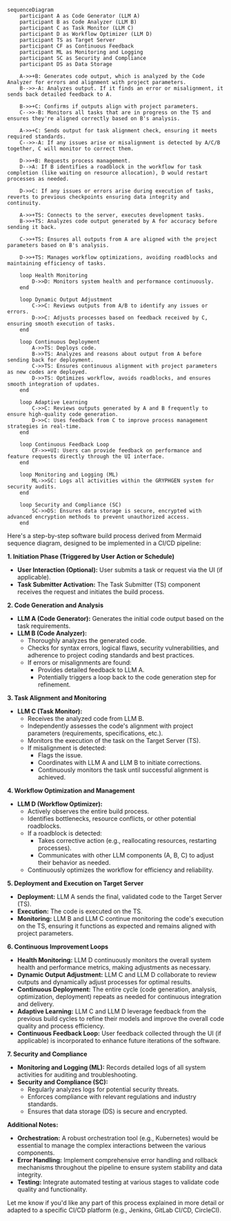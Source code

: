 ```mermaid
sequenceDiagram
    participant A as Code Generator (LLM A)
    participant B as Code Analyzer (LLM B)
    participant C as Task Monitor (LLM C)
    participant D as Workflow Optimizer (LLM D)
    participant TS as Target Server
    participant CF as Continuous Feedback
    participant ML as Monitoring and Logging
    participant SC as Security and Compliance
    participant DS as Data Storage

    A->>+B: Generates code output, which is analyzed by the Code Analyzer for errors and alignment with project parameters.
    B-->>-A: Analyzes output. If it finds an error or misalignment, it sends back detailed feedback to A.

    B->>+C: Confirms if outputs align with project parameters.
    C-->>-B: Monitors all tasks that are in progress on the TS and ensures they're aligned correctly based on B's analysis.
    
    A->>+C: Sends output for task alignment check, ensuring it meets required standards. 
    C-->>-A: If any issues arise or misalignment is detected by A/C/B together, C will monitor to correct them.

    D->>+B: Requests process management.
    D-->A: If B identifies a roadblock in the workflow for task completion (like waiting on resource allocation), D would restart processes as needed.
    
    D->>C: If any issues or errors arise during execution of tasks, reverts to previous checkpoints ensuring data integrity and continuity.  
   
    A->>+TS: Connects to the server, executes development tasks.
    B->>+TS: Analyzes code output generated by A for accuracy before sending it back.
    
    C->>+TS: Ensures all outputs from A are aligned with the project parameters based on B's analysis. 
   
    D->>+TS: Manages workflow optimizations, avoiding roadblocks and maintaining efficiency of tasks.

    loop Health Monitoring
        D->>D: Monitors system health and performance continuously.
    end

    loop Dynamic Output Adjustment
        C->>C: Reviews outputs from A/B to identify any issues or errors. 
        D->>C: Adjusts processes based on feedback received by C, ensuring smooth execution of tasks.
    end

    loop Continuous Deployment
        A->>TS: Deploys code.
        B->>TS: Analyzes and reasons about output from A before sending back for deployment.
        C->>TS: Ensures continuous alignment with project parameters as new codes are deployed. 
        D->>TS: Optimizes workflow, avoids roadblocks, and ensures smooth integration of updates.
    end

    loop Adaptive Learning
        C->>C: Reviews outputs generated by A and B frequently to ensure high-quality code generation.
        D->>C: Uses feedback from C to improve process management strategies in real-time. 
    end

    loop Continuous Feedback Loop
        CF->>+UI: Users can provide feedback on performance and feature requests directly through the UI interface.
    end
    
    loop Monitoring and Logging (ML)
        ML->>SC: Logs all activities within the GRYPHGEN system for security audits.
    end
   
    loop Security and Compliance (SC) 
        SC->>DS: Ensures data storage is secure, encrypted with advanced encryption methods to prevent unauthorized access.
    end
```
Here's a step-by-step software build process derived from Mermaid sequence diagram, designed to be implemented in a CI/CD pipeline:

**1. Initiation Phase (Triggered by User Action or Schedule)**

*   **User Interaction (Optional):** User submits a task or request via the UI (if applicable).
*   **Task Submitter Activation:** The Task Submitter (TS) component receives the request and initiates the build process.

**2. Code Generation and Analysis**

*   **LLM A (Code Generator):** Generates the initial code output based on the task requirements.
*   **LLM B (Code Analyzer):**
    *   Thoroughly analyzes the generated code.
    *   Checks for syntax errors, logical flaws, security vulnerabilities, and adherence to project coding standards and best practices.
    *   If errors or misalignments are found:
        *   Provides detailed feedback to LLM A.
        *   Potentially triggers a loop back to the code generation step for refinement.

**3. Task Alignment and Monitoring**

*   **LLM C (Task Monitor):**
    *   Receives the analyzed code from LLM B.
    *   Independently assesses the code's alignment with project parameters (requirements, specifications, etc.).
    *   Monitors the execution of the task on the Target Server (TS).
    *   If misalignment is detected:
        *   Flags the issue.
        *   Coordinates with LLM A and LLM B to initiate corrections.
        *   Continuously monitors the task until successful alignment is achieved.

**4. Workflow Optimization and Management**

*   **LLM D (Workflow Optimizer):**
    *   Actively observes the entire build process.
    *   Identifies bottlenecks, resource conflicts, or other potential roadblocks.
    *   If a roadblock is detected:
        *   Takes corrective action (e.g., reallocating resources, restarting processes).
        *   Communicates with other LLM components (A, B, C) to adjust their behavior as needed.
    *   Continuously optimizes the workflow for efficiency and reliability.

**5. Deployment and Execution on Target Server**

*   **Deployment:** LLM A sends the final, validated code to the Target Server (TS).
*   **Execution:** The code is executed on the TS.
*   **Monitoring:** LLM B and LLM C continue monitoring the code's execution on the TS, ensuring it functions as expected and remains aligned with project parameters.

**6. Continuous Improvement Loops**

*   **Health Monitoring:** LLM D continuously monitors the overall system health and performance metrics, making adjustments as necessary.
*   **Dynamic Output Adjustment:** LLM C and LLM D collaborate to review outputs and dynamically adjust processes for optimal results.
*   **Continuous Deployment:** The entire cycle (code generation, analysis, optimization, deployment) repeats as needed for continuous integration and delivery.
*   **Adaptive Learning:** LLM C and LLM D leverage feedback from the previous build cycles to refine their models and improve the overall code quality and process efficiency.
*   **Continuous Feedback Loop:** User feedback collected through the UI (if applicable) is incorporated to enhance future iterations of the software.

**7. Security and Compliance**

*   **Monitoring and Logging (ML):** Records detailed logs of all system activities for auditing and troubleshooting.
*   **Security and Compliance (SC):** 
    *   Regularly analyzes logs for potential security threats.
    *   Enforces compliance with relevant regulations and industry standards.
    *   Ensures that data storage (DS) is secure and encrypted.

**Additional Notes:**

*   **Orchestration:** A robust orchestration tool (e.g., Kubernetes) would be essential to manage the complex interactions between the various components.
*   **Error Handling:** Implement comprehensive error handling and rollback mechanisms throughout the pipeline to ensure system stability and data integrity.
*   **Testing:** Integrate automated testing at various stages to validate code quality and functionality.

Let me know if you'd like any part of this process explained in more detail or adapted to a specific CI/CD platform (e.g., Jenkins, GitLab CI/CD, CircleCI).
